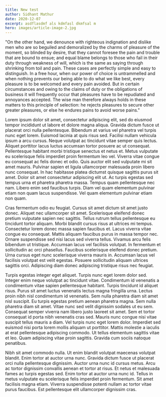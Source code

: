 ```yaml
---
title: New test
author: Sidhant Mathur
date: 2020-12-07
excerpt: asdflasdmf als kdmfasl dkmfsal m
hero: images/article-image-2.jpg
---
```

"On the other hand, we denounce with righteous indignation and dislike men who are so beguiled and demoralized by the charms of pleasure of the moment, so blinded by desire, that they cannot foresee the pain and trouble that are bound to ensue; and equal blame belongs to those who fail in their duty through weakness of will, which is the same as saying through shrinking from toil and pain. These cases are perfectly simple and easy to distinguish. In a free hour, when our power of choice is untrammelled and when nothing prevents our being able to do what we like best, every pleasure is to be welcomed and every pain avoided. But in certain circumstances and owing to the claims of duty or the obligations of business it will frequently occur that pleasures have to be repudiated and annoyances accepted. The wise man therefore always holds in these matters to this principle of selection: he rejects pleasures to secure other greater pleasures, or else he endures pains to avoid worse pains." 



Lorem ipsum dolor sit amet, consectetur adipiscing elit, sed do eiusmod tempor incididunt ut labore et dolore magna aliqua. Gravida dictum fusce ut placerat orci nulla pellentesque. Bibendum at varius vel pharetra vel turpis nunc eget lorem. Euismod lacinia at quis risus sed. Facilisi nullam vehicula ipsum a arcu cursus. Neque volutpat ac tincidunt vitae semper quis lectus. Aliquet porttitor lacus luctus accumsan tortor posuere ac ut consequat. Pellentesque habitant morbi tristique senectus et netus et. Metus vulputate eu scelerisque felis imperdiet proin fermentum leo vel. Viverra vitae congue eu consequat ac felis donec et odio. Quis auctor elit sed vulputate mi sit amet mauris. Pulvinar sapien et ligula ullamcorper malesuada proin libero nunc consequat. In hac habitasse platea dictumst quisque sagittis purus sit amet. Dolor sit amet consectetur adipiscing elit ut. Ac turpis egestas sed tempus urna et pharetra pharetra massa. Tempus quam pellentesque nec nam. Libero enim sed faucibus turpis. Diam vel quam elementum pulvinar etiam non quam lacus suspendisse. Vel quam elementum pulvinar etiam non quam.

Cras fermentum odio eu feugiat. Cursus sit amet dictum sit amet justo donec. Aliquet nec ullamcorper sit amet. Scelerisque eleifend donec pretium vulputate sapien nec sagittis. Tellus rutrum tellus pellentesque eu tincidunt tortor aliquam. Morbi blandit cursus risus at ultrices mi tempus. Consectetur lorem donec massa sapien faucibus et. Lacus viverra vitae congue eu consequat. Mattis aliquam faucibus purus in massa tempor nec. Ornare suspendisse sed nisi lacus sed viverra tellus. Vivamus arcu felis bibendum ut tristique. Accumsan lacus vel facilisis volutpat. In fermentum et sollicitudin ac orci phasellus. Faucibus scelerisque eleifend donec pretium. Urna cursus eget nunc scelerisque viverra mauris in. Accumsan lacus vel facilisis volutpat est velit egestas. Posuere sollicitudin aliquam ultrices sagittis orci. Adipiscing diam donec adipiscing tristique risus nec feugiat.

Turpis egestas integer eget aliquet. Turpis nunc eget lorem dolor sed. Integer enim neque volutpat ac tincidunt vitae. Condimentum id venenatis a condimentum vitae sapien pellentesque habitant. Turpis tincidunt id aliquet risus. Purus sit amet luctus venenatis lectus magna fringilla urna. Lectus proin nibh nisl condimentum id venenatis. Sem nulla pharetra diam sit amet nisl suscipit. Eu turpis egestas pretium aenean pharetra magna. Sem nulla pharetra diam sit amet. Vitae nunc sed velit dignissim sodales ut eu sem. Consequat semper viverra nam libero justo laoreet sit amet. Sem et tortor consequat id porta nibh venenatis cras sed. Mauris nunc congue nisi vitae suscipit tellus mauris a diam. Vel turpis nunc eget lorem dolor. Imperdiet sed euismod nisi porta lorem mollis aliquam ut porttitor. Mattis molestie a iaculis at erat pellentesque adipiscing commodo. Ut tellus elementum sagittis vitae et leo. Quam adipiscing vitae proin sagittis. Gravida cum sociis natoque penatibus.

Nibh sit amet commodo nulla. Ut enim blandit volutpat maecenas volutpat blandit. Enim tortor at auctor urna nunc. Gravida dictum fusce ut placerat orci nulla pellentesque dignissim. Auctor urna nunc id cursus metus. Arcu ac tortor dignissim convallis aenean et tortor at risus. Et netus et malesuada fames ac turpis egestas sed. Enim tortor at auctor urna nunc id. Tellus in metus vulputate eu scelerisque felis imperdiet proin fermentum. Sit amet facilisis magna etiam. Viverra suspendisse potenti nullam ac tortor vitae purus faucibus. Est pellentesque elit ullamcorper dignissim cras.